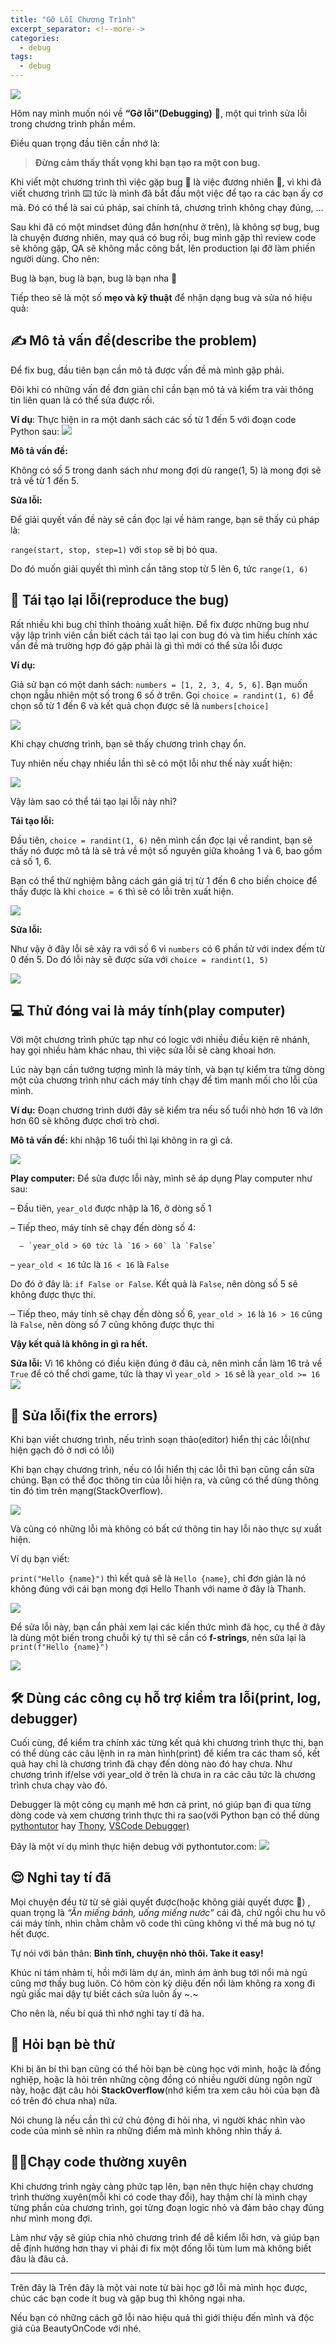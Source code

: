 ```yaml
---
title: "Gỡ Lỗi Chương Trình"
excerpt_separator: <!--more-->
categories:
  - debug
tags:
  - debug
---
```



![](/assets/images/2022/06/2022-06-20-go-loi-chuong-trinh.webp)


Hôm nay mình muốn nói về **“Gỡ lỗi”(Debugging)** 🐞, một qui trình sửa lỗi trong chương trình phần mềm. 

Điều quan trọng đầu tiên cần nhớ là:

> **Đừng cảm thấy thất vọng khi bạn tạo ra một con bug.**

Khi viết một chương trình thì việc gặp bug 🐞 là việc đương nhiên 🥲, vì khi đã viết chương trình ⌨️ tức là mình đã bắt đầu một việc để tạo ra các bạn ấy cơ mà. Đó có thể là sai cú pháp, sai chính tả, chương trình không chạy đúng, …

Sau khi đã có một mindset đúng đắn hơn(như ở trên), là không sợ bug, bug là chuyện đương nhiên, may quá có bug rồi, bug mình gặp thì review code sẽ không gặp, QA sẽ không mắc công bắt, lên production lại đỡ làm phiền người dùng. Cho nên:

Bug là bạn, bug là bạn, bug là bạn nha 🥲

Tiếp theo sẽ là một số **mẹo và kỹ thuật** để nhận dạng bug và sửa nó hiệu quả:

## ✍️ Mô tả vấn đề(describe the problem)
Để fix bug, đầu tiên bạn cần mô tả được vấn đề mà mình gặp phải. 

Đôi khi có những vấn đề đơn giản chỉ cần bạn mô tả và kiểm tra vài thông tin liên quan là có thể sửa được rồi.

**Ví dụ**: Thực hiện in ra một danh sách các số từ 1 đến 5 với đoạn code Python sau:
![](https://i2.wp.com/beautyoncode.com/wp-content/uploads/2022/06/range-bug.png)

**Mô tả vấn đề:**

Không có số 5 trong danh sách như mong đợi dù range(1, 5) là mong đợi sẽ trả về từ 1 đến 5.

**Sửa lỗi:** 

Để giải quyết vấn đề này sẽ cần đọc lại về hàm range, bạn sẽ thấy cú pháp là:

`range(start, stop, step=1)` với `stop` sẽ bị bỏ qua.

Do đó muốn giải quyết thì mình cần tăng stop từ 5 lên 6, tức `range(1, 6)`

## 🐞 Tái tạo lại lỗi(reproduce the bug)
Rất nhiều khi bug chỉ thỉnh thoảng xuất hiện. Để fix được những bug như vậy lập trình viên cần biết cách tái tạo lại con bug đó và tìm hiểu chính xác vấn đề mà trường hợp đó gặp phải là gì thì mới có thể sửa lỗi được

**Ví dụ:**

Giả sử bạn có một danh sách: `numbers = [1, 2, 3, 4, 5, 6]`. Bạn muốn chọn ngẫu nhiên một số trong 6 số ở trên. 
Gọi `choice = randint(1, 6)` để chọn số từ 1 đến 6 và kết quả chọn được sẽ là `numbers[choice]`

![](https://i0.wp.com/beautyoncode.com/wp-content/uploads/2022/06/choice-not-error.png)

Khi chạy chương trình, bạn sẽ thấy chương trình chạy ổn. 

Tuy nhiên nếu chạy nhiều lần thì sẽ có một lỗi như thế này xuất hiện:

![](https://i1.wp.com/beautyoncode.com/wp-content/uploads/2022/06/choice-error.png)

Vậy làm sao có thể tái tạo lại lỗi này nhỉ?

**Tái tạo lỗi:**

Đầu tiên, `choice = randint(1, 6)` nên mình cần đọc lại về randint, bạn sẽ thấy nó được mô tả là sẽ trả về một số nguyên giữa khoảng 1 và 6, bao gồm cả số 1, 6.

Bạn có thể thử nghiệm bằng cách gán giá trị từ 1 đến 6 cho biến choice để thấy được là khi `choice = 6` thì sẽ có lỗi trên xuất hiện.

![](https://i2.wp.com/beautyoncode.com/wp-content/uploads/2022/06/error-with-6.png)

**Sửa lỗi:**

Như vậy ở đây lỗi sẽ xảy ra với số 6 vì `numbers` có 6 phần tử với index đếm từ 0 đến 5. Do đó lỗi này sẽ được sửa với `choice = randint(1, 5)`

![](https://i2.wp.com/beautyoncode.com/wp-content/uploads/2022/06/fix-bug.png)

## 💻 Thử đóng vai là máy tính(play computer)
Với một chương trình phức tạp như có logic với nhiều điều kiện rẽ nhánh, hay gọi nhiều hàm khác nhau, thì việc sửa lỗi sẽ càng khoai hơn. 

Lúc này bạn cần tưởng tượng mình là máy tính, và bạn tự kiểm tra từng dòng một của chương trình như cách máy tính chạy để tìm manh mối cho lỗi của mình.

**Ví dụ:** Đoạn chương trình dưới đây sẽ kiểm tra nếu số tuổi nhỏ hơn 16 và lớn hơn 60 sẽ không được chơi trò chơi. 

**Mô tả vấn đề:** khi nhập 16 tuổi thì lại không in ra gì cả.

![](https://i1.wp.com/beautyoncode.com/wp-content/uploads/2022/06/play-game-condition-1.png)

**Play computer:** 
Để sửa được lỗi này, mình sẽ áp dụng Play computer như sau:

– Đầu tiên, `year_old` được nhập là 16, ở dòng số 1

– Tiếp theo, máy tính sẽ chạy đến dòng số 4:

      – `year_old > 60 tức là `16 > 60` là `False`

  – `year_old < 16` tức là `16 < 16` là `False`

  Do đó ở đây là: `if False or False`. Kết quả là `False`, nên dòng số 5 sẽ không được thực thi.

– Tiếp theo, máy tính sẽ chạy đến dòng số 6, `year_old > 16` là `16 > 16` cũng là `False`, nên dòng số 7 cũng không được thực thi

**Vậy kết quả là không in gì ra hết.**

**Sửa lỗi:** Vì 16 không có điều kiện đúng ở đâu cả, nên mình cần làm 16 trả về `True` để có thể chơi game, tức là thay vì `year_old > 16` sẽ là `year_old >= 16`
![](https://i1.wp.com/beautyoncode.com/wp-content/uploads/2022/06/play-game-condition-2.png)

## 🏹 Sửa lỗi(fix the errors)
Khi bạn viết chương trình, nếu trình soạn thảo(editor) hiển thị các lỗi(như hiện gạch đỏ ở nơi có lỗi)

Khi bạn chạy chương trình, nếu có lỗi hiển thị các lỗi thì bạn cũng cần sửa chúng. Bạn có thể đọc thông tin của lỗi hiện ra, và cũng có thể dùng thông tin đó tìm trên mạng(StackOverflow).

![](https://i1.wp.com/beautyoncode.com/wp-content/uploads/2022/06/error-on-code.png)

Và cũng có những lỗi mà không có bất cứ thông tin hay lỗi nào thực sự xuất hiện.

Ví dụ bạn viết:

`print("Hello {name}")` thì kết quả sẽ là `Hello {name}`, chỉ đơn giản là nó không đúng với cái bạn mong đợi Hello Thanh với name ở đây là Thanh.

![](https://i2.wp.com/beautyoncode.com/wp-content/uploads/2022/06/f-string-error.png)

Để sửa lỗi này, bạn cần phải xem lại các kiến thức mình đã học, cụ thể ở đây là dùng một biến trong chuỗi ký tự thì sẽ cần có **f-strings**, nên sửa lại là `print(f"Hello {name}")`

![](https://i0.wp.com/beautyoncode.com/wp-content/uploads/2022/06/fix-f-string-erro.png)

## 🛠 Dùng các công cụ hỗ trợ kiểm tra lỗi(print, log, debugger)
Cuối cùng, để kiểm tra chính xác từng kết quả khi chương trình thực thi, bạn có thể dùng các câu lệnh in ra màn hình(print) để kiểm tra các tham số, kết quả hay chỉ là chương trình đã chạy đến dòng nào đó hay chưa. Như chương trình if/else với year_old ở trên là chưa in ra các câu tức là chương trình chưa chạy vào đó.

Debugger là một công cụ mạnh mẽ hơn cả print, nó giúp bạn đi qua từng dòng code và xem chương trình thực thi ra sao(với Python bạn có thể dùng [pythontutor](https://pythontutor.com/) hay [Thony](https://thonny.org/), [VSCode Debugger)](https://code.visualstudio.com/docs/python/debugging)

Đây là một ví dụ mình thực hiện debug với pythontutor.com:
![](https://i1.wp.com/beautyoncode.com/wp-content/uploads/2022/06/debugger-python-tutor.png)

## 😌 Nghỉ tay tí đã
Mọi chuyện đều từ từ sẽ giải quyết được(hoặc không giải quyết được 🥲) , quan trọng là *“Ăn miếng bánh, uống miếng nước”* cái đã, chứ ngồi chu hu vô cái máy tính, nhìn chằm chằm vô code thì cũng không vì thế mà bug nó tự hết được. 

Tự nói với bản thân: **Bình tĩnh, chuyện nhỏ thôi. Take it easy!**

Khúc ni tám nhảm tí, hồi mới làm dự án, mình ám ảnh bug tới nổi mà ngủ cũng mơ thấy bug luôn. Có hôm còn kỳ diệu đến nổi làm không ra xong đi ngủ giấc mai dậy tự biết cách sửa luôn ấy ~.~ 

Cho nên là, nếu bí quá thì nhớ nghỉ tay tí đã ha.

## 👭 Hỏi bạn bè thử
Khi bị ăn bí thì bạn cũng có thể hỏi bạn bè cùng học với mình, hoặc là đồng nghiệp, hoặc là hỏi trên những cộng đồng có nhiều người dùng ngôn ngữ này, hoặc đặt câu hỏi **StackOverflow**(nhớ kiểm tra xem câu hỏi của bạn đã có trên đó chưa nha) nữa. 

Nói chung là nếu cần thì cứ chủ động đi hỏi nha, vì người khác nhìn vào code của mình sẽ nhìn ra những điểm mà mình không nhìn thấy á.

## 🏃‍♀️Chạy code thường xuyên
Khi chương trình ngày càng phức tạp lên, bạn nên thực hiện chạy chương trình thường xuyên(mỗi khi có code thay đổi), hay thậm chí là mình chạy từng phần của chương trình, gọi từng đoạn logic nhỏ và đảm bảo chạy đúng như mình mong đợi. 

Làm như vậy sẽ giúp chia nhỏ chương trình để dễ kiểm lỗi hơn, và giúp bạn dễ định hướng hơn thay vì phải đi fix một đống lỗi tùm lum mà không biết đâu là đâu cả.

---
Trên đây là Trên đây là một vài note từ bài học gỡ lỗi mà mình học được, chúc các bạn code ít bug và gặp bug thì không ngại nha.

Nếu bạn có những cách gỡ lỗi nào hiệu quả thì giới thiệu đến mình và độc giả của BeautyOnCode với nhé.
